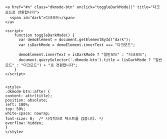 
    <a href="#n" class="dkmode-btn" onclick="toggleDarkMode()" title="다크모드로 전환합니다">
      <span id="dark">다크모드</span>
    </a>

    <script>
        function toggleDarkMode() {
          var demoElement = document.getElementById("dark");
          var isDarkMode = demoElement.innerText === "다크모드";

          demoElement.innerText = isDarkMode ? "일반모드" : "다크모드";
          document.querySelector('.dkmode-btn').title = (isDarkMode ? "일반모드" : "다크모드") + "로 전환합니다";
        }
    </script>


    <style>
    .dkmode-btn::after {
    content: attr(title);
    position: absolute;
    left: 100%;
    top: 50%;
    white-space: nowrap;
    font-size: 0;  /* 시각적으로 텍스트를 감춥니다. */
    overflow: hidden;
    }
    </style>
